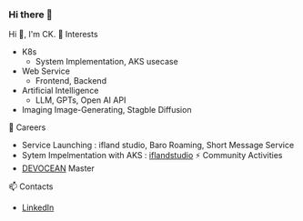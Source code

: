 ### Hi there 👋

<!--
**jeonck/jeonck** is a ✨ _special_ ✨ repository because its `README.md` (this file) appears on your GitHub profile.

Here are some ideas to get you started:

- 🔭 I’m currently working on ...
- 🌱 I’m currently learning ...
- 👯 I’m looking to collaborate on ...
- 🤔 I’m looking for help with ...
- 💬 Ask me about ...
- 📫 How to reach me: ...
- 😄 Pronouns: ...
- ⚡ Fun fact: ...
-->

Hi 👋, I'm CK. 
🌱 Interests
- K8s
  - System Implementation, AKS usecase
- Web Service
  - Frontend, Backend
- Artificial Intelligence
  - LLM, GPTs, Open AI API
- Imaging
  Image-Generating, Stagble Diffusion

🔭 Careers
- Service Launching : ifland studio, Baro Roaming, Short Message Service
- Sytem Impelmentation with AKS : [iflandstudio](https://www.studio.ifland.io)
⚡ Community Activities
- [DEVOCEAN](https://devocean.sk.com/) Master
  
📫 Contacts
- [LinkedIn](https://www.linkedin.com/in/metacog/)

